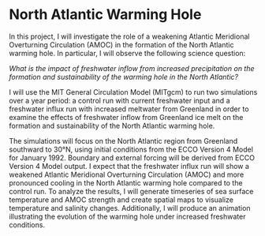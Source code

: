 # North Atlantic Warming Hole

In this project, I will investigate the role of a weakening Atlantic Meridional Overturning Circulation (AMOC) in the
formation of the North Atlantic warming hole. In particular, I will observe the following science question:

_What is the impact of freshwater inflow from increased precipitation on the formation and sustainability of the warming hole
in the North Atlantic?_

I will use the MIT General Circulation Model (MITgcm) to run two simulations over a year period: a control run with
current freshwater input and a freshwater influx run with increased meltwater from Greenland in order to examine the
effects of freshwater inflow from Greenland ice melt on the formation and sustainability of the North Atlantic warming
hole.

The simulations will focus on the North Atlantic region from Greenland southward to 30°N, using initial
conditions from the ECCO Version 4 Model for January 1992. Boundary and external forcing will be derived from ECCO
Version 4 Model output. I expect that the freshwater influx run will show a weakened Atlantic Meridional Overturning
Circulation (AMOC) and more pronounced cooling in the North Atlantic warming hole compared to the control run. To 
analyze the results, I will generate timeseries of sea surface temperature and AMOC strength and create spatial maps
to visualize temperature and salinity changes. Additionally, I will produce an animation illustrating the evolution of the warming hole under increased freshwater conditions.